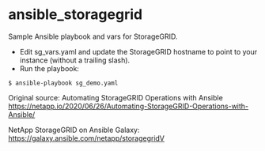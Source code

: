# ansible_storagegrid

Sample Ansible playbook and vars for StorageGRID.

* Edit sg_vars.yaml and update the StorageGRID hostname to point to your instance (without a trailing slash).
* Run the playbook:

```
$ ansible-playbook sg_demo.yaml
```

Original source: 
Automating StorageGRID Operations with Ansible
https://netapp.io/2020/06/26/Automating-StorageGRID-Operations-with-Ansible/

NetApp StorageGRID on Ansible Galaxy: https://galaxy.ansible.com/netapp/storagegridV